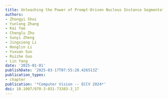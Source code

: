 ```yaml
---
title: Unleashing the Power of Prompt-Driven Nucleus Instance Segmentation
authors:
- Zhongyi Shui
- Yunlong Zhang
- Kai Yao
- Chenglu Zhu
- Sunyi Zheng
- Jingxiong Li
- Honglin Li
- Yuxuan Sun
- Ruizhe Guo
- Lin Yang
date: '2025-01-01'
publishDate: '2025-03-17T07:55:28.426513Z'
publication_types:
- chapter
publication: '*Computer Vision -- ECCV 2024*'
doi: 10.1007/978-3-031-73383-3_17
---
```

